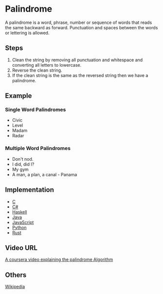 # Palindrome
A palindrome is a word, phrase, number or sequence of words that reads the same backward as forward. Punctuation and spaces between the words or lettering is allowed.

## Steps
1. Clean the string by removing all punctuation and whitespace and converting all letters to lowercase.
2. Reverse the clean string.
3. If the clean string is the same as the reversed string then we have a palindrome.

## Example

### Single Word Palindromes
- Civic
- Level
- Madam
- Radar

### Multiple Word Palindromes
- Don't nod.
- I did, did I?
- My gym
- A man, a plan, a canal - Panama

## Implementation
- [C](../../../algorithms/C/strings/palindrome.c)
- [C#](../../../algorithms/CSharp/src/Strings/palindrome.cs)
- [Haskell](../../../algorithms/Haskell/strings/palindrome.hs)
- [Java](../../../algorithms/Java/strings/palindrome.java)
- [JavaScript](../../../algorithms/JavaScript/src/strings/palindrome.js)
- [Python](../../../algorithms/Python/strings/palindrome.py)
- [Rust](../../../algorithms/Rust/strings/palindrome/src/main.rs)

## Video URL
[A coursera video explaining the palindrome Algorithm](https://www.coursera.org/lecture/program-code/palindrome-algorithm-1-zzQqs) 

## Others
[Wikipedia](https://en.wikipedia.org/wiki/Palindrome)
